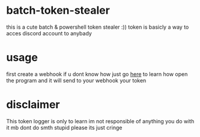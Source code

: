 # batch-token-stealer
this is a cute batch & powershell token stealer :)) 
token is basicly a way to acces discord account to anybady

# usage 
first create a webhook 
if u dont know how just go [here](https://support.discord.com/hc/fr/articles/228383668-Utiliser-les-Webhooks) to learn how
open the program and it will send to your webhook your token

# disclaimer 
This token logger is only to learn 
im not responsible of anything you do with it mb 
dont do smth stupid please its just cringe
